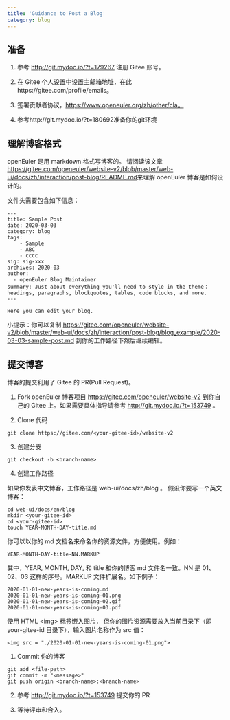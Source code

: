 ```yaml
---
title: 'Guidance to Post a Blog'
category: blog
---
```


<div id="post-blog-content">

## 准备

1. 参考 http://git.mydoc.io/?t=179267 注册 Gitee 账号。

2. 在 Gitee 个人设置中设置主邮箱地址，在此https://gitee.com/profile/emails。

3. 签署贡献者协议，https://www.openeuler.org/zh/other/cla。

4. 参考http://git.mydoc.io/?t=180692准备你的git环境

## 理解博客格式

openEuler 是用 markdown 格式写博客的。
请阅读该文章 <https://gitee.com/openeuler/website-v2/blob/master/web-ui/docs/zh/interaction/post-blog/README.md>来理解 openEuler 博客是如何设计的。

文件头需要包含如下信息：

```
---
title: Sample Post
date: 2020-03-03
category: blog
tags:
    - Sample
    - ABC
    - cccc
sig: sig-xxx
archives: 2020-03
author:
  - openEuler Blog Maintainer
summary: Just about everything you'll need to style in the theme：headings, paragraphs, blockquotes, tables, code blocks, and more.
---

Here you can edit your blog.
```

小提示：你可以复制 https://gitee.com/openeuler/website-v2/blob/master/web-ui/docs/zh/interaction/post-blog/blog_example/2020-03-03-sample-post.md 到你的工作路径下然后继续编辑。

## 提交博客

博客的提交利用了 Gitee 的 PR(Pull Request)。

1. Fork openEuler 博客项目 <https://gitee.com/openeuler/website-v2> 到你自己的 Gitee 上。如果需要具体指导请参考 <http://git.mydoc.io/?t=153749> 。

2. Clone 代码

```
git clone https://gitee.com/<your-gitee-id>/website-v2
```

3. 创建分支

```
git checkout -b <branch-name>
```

4. 创建工作路径

如果你发表中文博客，工作路径是 web-ui/docs/zh/blog 。
假设你要写一个英文博客：

```
cd web-ui/docs/en/blog
mkdir <your-gitee-id>
cd <your-gitee-id>
touch YEAR-MONTH-DAY-title.md
```

你可以以你的 md 文档名来命名你的资源文件，方便使用。例如：

```
YEAR-MONTH-DAY-title-NN.MARKUP
```

其中，YEAR, MONTH, DAY, 和 title 和你的博客 md 文件名一致。NN 是 01、02、03 这样的序号。MARKUP 文件扩展名。如下例子：

```
2020-01-01-new-years-is-coming.md
2020-01-01-new-years-is-coming-01.png
2020-01-01-new-years-is-coming-02.gif
2020-01-01-new-years-is-coming-03.pdf
```

使用 HTML \<img\> 标签嵌入图片， 但你的图片资源需要放入当前目录下（即 your-gitee-id 目录下），输入图片名称作为 src 值：

```
<img src = "./2020-01-01-new-years-is-coming-01.png">
```

1. Commit 你的博客

```
git add <file-path>
git commit -m "<message>"
git push origin <branch-name>:<branch-name>
```

2. 参考 <http://git.mydoc.io/?t=153749> 提交你的 PR

3. 等待评审和合入。

</div>
